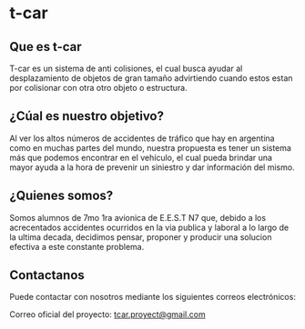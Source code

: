 # t-car

## Que es t-car

T-car es un sistema de anti colisiones, el cual busca ayudar al desplazamiento de objetos de gran tamaño advirtiendo cuando estos estan por colisionar con otra otro objeto o estructura. 

## ¿Cúal es nuestro objetivo?

Al ver los altos números de accidentes de tráfico que hay en argentina como en muchas partes del mundo, nuestra propuesta es tener un sistema más que podemos encontrar en el vehículo, el cual pueda brindar una mayor ayuda a la hora de prevenir un siniestro y dar información del mismo.

## ¿Quienes somos?

Somos alumnos de 7mo 1ra avionica de E.E.S.T N7 que, debido a los acrecentados accidentes ocurridos en la via publica y laboral a lo largo de la ultima decada, decidimos pensar, proponer y producir una solucion efectiva a este constante problema.

## Contactanos

Puede contactar con nosotros mediante los siguientes correos electrónicos:

Correo oficial del proyecto: tcar.proyect@gmail.com
